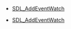 <!-- DO NOT HAND-EDIT CATEGORY LISTS, THEY ARE AUTOGENERATED AND WILL BE OVERWRITTEN, BASED ON TAGS IN INDIVIDUAL PAGE FOOTERS. EDIT THOSE INSTEAD. -->
<!-- BEGIN CATEGORY LIST -->
- [SDL_AddEventWatch](SDL_AddEventWatch)
<!-- END CATEGORY LIST -->
- [SDL_AddEventWatch](SDL_AddEventWatch)
<!-- END CATEGORY LIST -->
